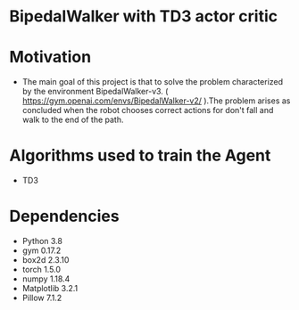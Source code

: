 # BipedalWalker with TD3 actor critic

# Motivation
* The main goal of this project is that to solve the problem characterized by the environment BipedalWalker-v3. ( https://gym.openai.com/envs/BipedalWalker-v2/ ).The problem arises as concluded when the robot chooses correct actions for don't fall and walk to the end of the path.

# Algorithms used to train the Agent 
* TD3

# Dependencies
* Python 3.8 
* gym 0.17.2 
* box2d 2.3.10 
* torch 1.5.0 
* numpy 1.18.4 
* Matplotlib 3.2.1 
* Pillow 7.1.2
